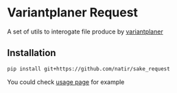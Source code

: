 # Variantplaner Request

A set of utils to interogate file produce by [variantplaner](https://github.com/natir/variantplaner)

## Installation

```bash
pip install git+https://github.com/natir/sake_request
```

You could check [usage page](https://natir.github.io/sake_request/usage/) for example
